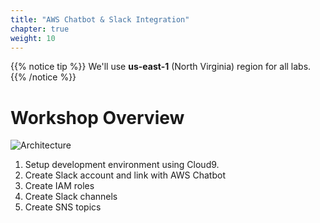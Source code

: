 ```yaml
---
title: "AWS Chatbot & Slack Integration"
chapter: true
weight: 10
---
```


{{% notice tip %}}
We'll use **us-east-1** (North Virginia) region for all labs.
{{% /notice %}}

# Workshop Overview
![Architecture](/images/arch.png)

1. Setup development environment using Cloud9.
1. Create Slack account and link with AWS Chatbot
1. Create IAM roles
1. Create Slack channels
1. Create SNS topics

